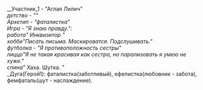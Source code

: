 
__Участник_1 - "Аглая Лилич"  
_детство - ""  
_Архетип - "фаталистка"  
_Игра - "Я знаю правду.":  
работа_" Инквизитор "  
хобби_"Писать письма. Маскироватся. Подслушивать."  
_футболка - "Я противоположность сестры"  
лиццо_"Я не такая красивая как сестра, но парализовать я умею не хуже."  
спина_" Хаха. Шутка. "  
_Дуга(Герой1): фаталистка(заботливый), ефелистка(любовник - забота), фемфаталь(шут - наслаждение).